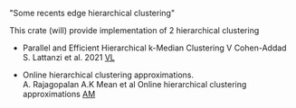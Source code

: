  "Some recents edge hierarchical clustering"

This crate (will) provide implementation of 2  hierarchical clustering

- Parallel and Efficient Hierarchical k-Median Clustering 
  V Cohen-Addad S. Lattanzi et al. 2021 [VL](https://dl.acm.org/doi/10.5555/3540261.3541816)

- Online hierarchical clustering approximations.   
    A. Rajagopalan A.K Mean et al 
    Online hierarchical clustering approximations [AM](https://arxiv.org/abs/1909.09667)